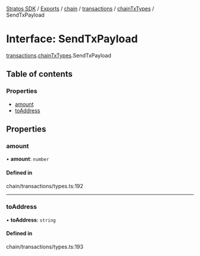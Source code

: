 [Stratos SDK](../README.md) / [Exports](../modules.md) / [chain](../modules/chain.md) / [transactions](../modules/chain.transactions.md) / [chainTxTypes](../modules/chain.transactions.chainTxTypes.md) / SendTxPayload

# Interface: SendTxPayload

[transactions](../modules/chain.transactions.md).[chainTxTypes](../modules/chain.transactions.chainTxTypes.md).SendTxPayload

## Table of contents

### Properties

- [amount](chain.transactions.chainTxTypes.SendTxPayload.md#amount)
- [toAddress](chain.transactions.chainTxTypes.SendTxPayload.md#toaddress)

## Properties

### amount

• **amount**: `number`

#### Defined in

chain/transactions/types.ts:192

___

### toAddress

• **toAddress**: `string`

#### Defined in

chain/transactions/types.ts:193
